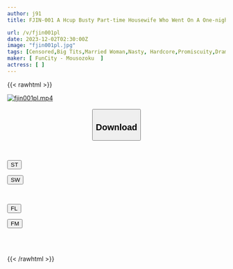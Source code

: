 ```yaml
---
author: j91
title: FJIN-001 A Hcup Busty Part-time Housewife Who Went On A One-night, Two-day Hot Spring Trip With Male Students From Her Part-time Job Who Are About The Same Age As Her Son Is Kind And Indecisive...We Are All In Love With Rina, A 37-year-old Part-time Housewife.

url: /v/fjin001pl
date: 2023-12-02T02:30:00Z
image: "fjin001pl.jpg"
tags: [Censored,Big Tits,Married Woman,Nasty, Hardcore,Promiscuity,Drama	 ]
maker: [ FunCity - Mousozoku  ]
actress: [ ]
---
```



{{< rawhtml >}}

<div class="video" data-videoid="JJYXB90D88ijkdj">
    <a href="javascript:;">
        <img src="/v/fjin001pl/fjin001pl.jpg" width="WIDTH" height="HEIGHT" alt="fjin001pl.mp4" loading="lazy">
    </a>
</div>

<script type="text/javascript" src="https://j91.asia/asset/on-demand-st.js"></script>

<br>
  <link rel="stylesheet" href="https://j91.asia/asset/bs5.css">
  
  <center>
  <button class="btn btn-primary" type="button" data-bs-toggle="collapse" data-bs-target=".multi-collapse" aria-expanded="false" aria-controls="multiCollapseExample1 multiCollapseExample2"><h2>Download</h2></button></center>
</p>
<div class="row">
  <div class="col">
    <div class="collapse multi-collapse" id="multiCollapseExample1">
      <div class="card card-body">
	      	      <br>
<div class="buttons">  
<p><a href="https://streamtape.to/v/JJYXB90D88ijkdj" target="_blank"><button class="btn-hover color-3"><i class="fa fa-download"></i> ST</button></a></p>
<p><a href="https://flaswish.com/vy0zwmdnkfqj" target="_blank"><button class="btn-hover color-2"><i class="fa fa-download"></i> SW</button></a></p></div>
    </div>
  </div>
</div>
  <div class="col">
    <div class="collapse multi-collapse" id="multiCollapseExample2">
      <div class="card card-body">
	      <br>
<div class="buttons">
<p><a href="javascript:;" target="_blank"><button class="btn-hover color-9"><i class="fa fa-download"></i> FL</button></a></p>
<p><a href="javascript:;" target="_blank"><button class="btn-hover color-8"><i class="fa fa-download"></i> FM</button></a></p></div>
<br><br>
      </div>
    </div>
  </div>
</div>

{{< /rawhtml >}}
